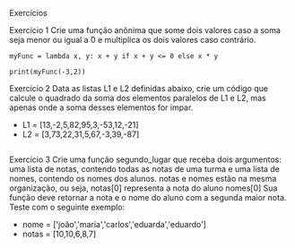 Exercícios

Exercício 1
Crie uma função anônima que some dois valores caso a soma seja menor ou igual a 0 e multiplica os dois valores caso contrário.

```
myFunc = lambda x, y: x + y if x + y <= 0 else x * y

print(myFunc(-3,2))
``` 

Exercício 2
Data as listas L1 e L2 definidas abaixo, crie um código que calcule o quadrado da soma dos elementos paralelos de L1 e L2, mas apenas onde a soma desses elementos for impar.

- L1 = [13,-2,5,82,95,3,-53,12,-21]
- L2 = [3,73,22,31,5,67,-3,39,-87]

```

```
Exercício 3
Crie uma função segundo_lugar que receba dois argumentos: uma lista de notas, contendo todas as notas de uma turma e uma lista de nomes, contendo os nomes dos alunos.
notas e nomes estão na mesma organização, ou seja, notas[0] representa a nota do aluno nomes[0]
Sua função deve retornar a nota e o nome do aluno com a segunda maior nota.
Teste com o seguinte exemplo:

- nome = ['joão','maria','carlos','eduarda','eduardo']
- notas = [10,10,6,8,7]

```

```